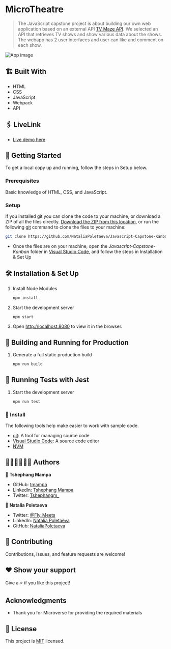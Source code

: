 # MicroTheatre

> The JavaScript capstone project is about building our own web application based on an external API [TV Maze API](https://www.tvmaze.com/api). We selected an API that retrieves TV shows and show various data about the shows. The webapp has 2 user interfaces and user can like and comment on each show.


![App image](https://user-images.githubusercontent.com/91270103/148570130-c21a73df-b87d-4f6a-85fc-5d00f9816876.png)

## 🏗️ Built With

- HTML
- CSS
- JavaScript
- Webpack
- API

## 🖇️ LiveLink

- [Live demo here](https://mystifying-heyrovsky-46afd9.netlify.app/)

## 🛫 Getting Started
To get a local copy up and running, follow the steps in Setup below.

### Prerequisites
Basic knowledge of HTML, CSS, and JavaScript.

### Setup
If you installed git you can clone the code to your machine, or download a ZIP of all the files directly.
[Download the ZIP from this location](https://github.com/NataliaPoletaeva/Javascript-Capstone-Kanban), or run the following [git](https://github.com/NataliaPoletaeva/Javascript-Capstone-Kanban.git) command to clone the files to your machine:
```bash
git clone https://github.com/NataliaPoletaeva/Javascript-Capstone-Kanban.git
```

- Once the files are on your machine, open the _Javascript-Capstone-Kanban_ folder in [Visual Studio Code](https://code.visualstudio.com/), and follow the steps in Installation & Set Up

## 🛠 Installation & Set Up

1. Install Node Modules

   ```sh
   npm install
   ```

2. Start the development server

   ```sh
   npm start
   ```

3. Open [http://localhost:8080](http://localhost:8080) to view it in the browser.

## 🚀 Building and Running for Production

1. Generate a full static production build

   ```sh
   npm run build
   ```

## 🧪 Running Tests with Jest

1. Start the development server

   ```sh
   npm run test
   ```

### 💉 Install

The following tools help make easier to work with sample code.

- [git](https://git-scm.com/downloads): A tool for managing source code
- [Visual Studio Code](https://code.visualstudio.com/): A source code editor
- [NVM](https://github.com/nvm-sh/nvm)


## 👨🏾‍💻👩🏻‍💻 Authors

👤 **Tshephang Mampa** 

- GitHub: [tmampa](https://github.com/tmampa)
- LinkedIn: [Tshephang Mampa](https://linkedin.com/tshephangmampa)
- Twitter: [Tshephangm_](https://twitter.com/tshephangm_)

👤 **Natalia Poletaeva** 

- Twitter: [@Fly_Meets](https://twitter.com/Fly_Meets)
- LinkedIn: [Natalia Poletaeva](https://www.linkedin.com/in/natalia-poletaeva-b9a5b0222/)
- GitHub: [NataliaPoletaeva](https://github.com/NataliaPoletaeva)


## 🤝 Contributing

Contributions, issues, and feature requests are welcome!


## ❤️ Show your support

Give a ⭐️ if you like this project!

## Acknowledgments

- Thank you for Microverse for providing the required materials

## 📝 License

This project is [MIT](https://github.com/NataliaPoletaeva/Javascript-Capstone-Kanban/blob/main/LICENSE) licensed.
